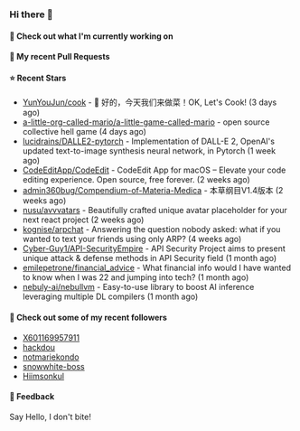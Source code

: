 ### Hi there 👋

#### 👷 Check out what I'm currently working on

#### 🔨 My recent Pull Requests


#### ⭐ Recent Stars

- [YunYouJun/cook](https://github.com/YunYouJun/cook) - 🍲 好的，今天我们来做菜！OK, Let&#39;s Cook! (3 days ago)
- [a-little-org-called-mario/a-little-game-called-mario](https://github.com/a-little-org-called-mario/a-little-game-called-mario) - open source collective hell game (4 days ago)
- [lucidrains/DALLE2-pytorch](https://github.com/lucidrains/DALLE2-pytorch) - Implementation of DALL-E 2, OpenAI&#39;s updated text-to-image synthesis neural network,  in Pytorch (1 week ago)
- [CodeEditApp/CodeEdit](https://github.com/CodeEditApp/CodeEdit) - CodeEdit App for macOS – Elevate your code editing experience. Open source, free forever. (2 weeks ago)
- [admin360bug/Compendium-of-Materia-Medica](https://github.com/admin360bug/Compendium-of-Materia-Medica) - 本草纲目V1.4版本 (2 weeks ago)
- [nusu/avvvatars](https://github.com/nusu/avvvatars) - Beautifully crafted unique avatar placeholder for your next react project (2 weeks ago)
- [kognise/arpchat](https://github.com/kognise/arpchat) - Answering the question nobody asked: what if you wanted to text your friends using only ARP? (4 weeks ago)
- [Cyber-Guy1/API-SecurityEmpire](https://github.com/Cyber-Guy1/API-SecurityEmpire) - API Security Project aims to present unique attack &amp; defense methods in API Security field (1 month ago)
- [emilepetrone/financial_advice](https://github.com/emilepetrone/financial_advice) - What financial info would I have wanted to know when I was 22 and jumping into tech? (1 month ago)
- [nebuly-ai/nebullvm](https://github.com/nebuly-ai/nebullvm) - Easy-to-use library to boost AI inference leveraging multiple DL compilers (1 month ago)

#### 👯 Check out some of my recent followers

- [X601169957911](https://github.com/X601169957911)
- [hackdou](https://github.com/hackdou)
- [notmariekondo](https://github.com/notmariekondo)
- [snowwhite-boss](https://github.com/snowwhite-boss)
- [Hiimsonkul](https://github.com/Hiimsonkul)

#### 💬 Feedback

Say Hello, I don't bite!